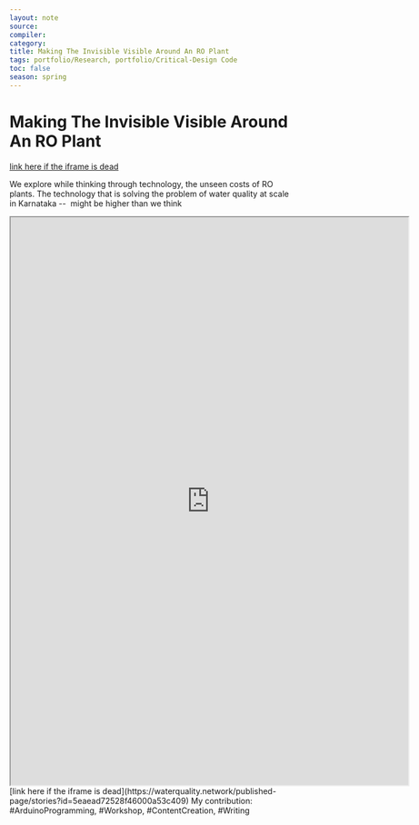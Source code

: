 ```yaml
---
layout: note
source:
compiler:
category:
title: Making The Invisible Visible Around An RO Plant
tags: portfolio/Research, portfolio/Critical-Design Code 
toc: false
season: spring
---
```


# Making The Invisible Visible Around An RO Plant

[link here if the iframe is dead](https://waterquality.network/published-page/stories?id=5eaead72528f46000a53c409)

We explore while thinking through technology, the unseen costs of RO plants. The technology that is solving the problem of water quality at scale in Karnataka --  might be higher than we think

<iframe src="https://waterquality.network/published-page/stories?id=5eaead72528f46000a53c409" width="700" height="1000" class="resize-vertical"></iframe>
[link here if the iframe is dead](https://waterquality.network/published-page/stories?id=5eaead72528f46000a53c409)
My contribution: #ArduinoProgramming, #Workshop, #ContentCreation, #Writing
